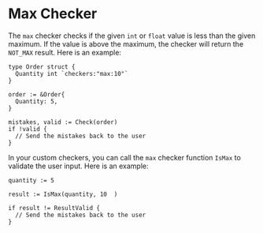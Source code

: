 # Max Checker

The ```max``` checker checks if the given ```int``` or ```float``` value is less than the given maximum. If the value is above the maximum, the checker will return the ```NOT_MAX``` result. Here is an example:

```golang
type Order struct {
  Quantity int `checkers:"max:10"`
}

order := &Order{
  Quantity: 5,
}

mistakes, valid := Check(order)
if !valid {
  // Send the mistakes back to the user
}
```

In your custom checkers, you can call the ```max``` checker function ```IsMax``` to validate the user input. Here is an example:

```golang
quantity := 5

result := IsMax(quantity, 10  )

if result != ResultValid {
  // Send the mistakes back to the user
}
```
